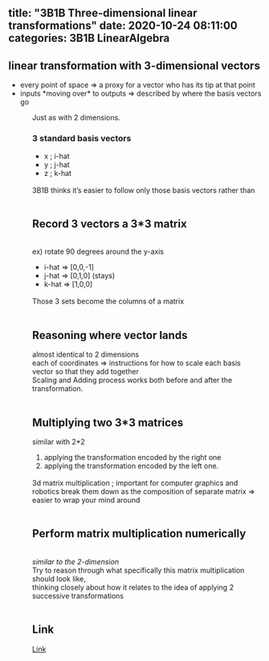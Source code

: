 title: "3B1B Three-dimensional linear transformations"
date: 2020-10-24 08:11:00	
categories: 3B1B LinearAlgebra
---	


<h2>linear transformation with 3-dimensional vectors</h2>
<ul>
  <li>every point of space => a proxy for a vector who has its tip at that point</li>
  <li>inputs *moving over* to outputs => described by where the basis vectors go</li>
<ul>
Just as with 2 dimensions.
<br>
<h3>3 standard basis vectors </h3>
<ul>
  <li>x ; i-hat</li>
  <li>y ; j-hat</li>
  <li>z ; k-hat</li>
</ul>
<br>
3B1B thinks it’s easier to follow only those basis vectors rather than 
<br>
<br>
<h2>Record 3 vectors a 3*3 matrix</h2>
<br>
ex) rotate 90 degrees around the y-axis
<ul>
  <li>i-hat  => [0,0,-1]</li>
  <li>j-hat => [0,1,0] (stays)</li>
  <li>k-hat => [1,0,0]</li>
</ul>
<br>
Those 3 sets become the columns of a matrix 
<br>
<br>
<h2>Reasoning where vector lands</h2>
almost identical to 2 dimensions <br>
each of coordinates => instructions for how to scale each basis vector so that they add together
<br>
Scaling and Adding process works both before and after the transformation. 
<br>
<br>
<h2>Multiplying two 3*3 matrices</h2>
similar with 2*2 
<ol>
  <li>applying the transformation encoded by the right one</li>
  <li>applying the transformation encoded by the left one.</li>
</ol>
<br>
3d matrix multiplication ; important for computer graphics and robotics 
break them down as the composition of separate matrix => easier to wrap your mind around
<br>
<br>
<h2>Perform matrix multiplication numerically</h2>
<br>
<em>similar to the 2-dimension</em>
<br>
Try to reason through what specifically this matrix multiplication should look like,<br>
thinking closely about how it relates to the idea of applying 2 successive transformations
<br>
<br>
<h2>Link</h2>
<a href="https://www.youtube.com/watch?v=rHLEWRxRGiM">Link<a>


